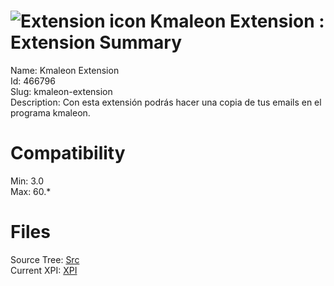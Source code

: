 # ![Extension icon](https://addons.thunderbird.net/user-media/addon_icons/466/466796-64.png?modified=1539852019) Kmaleon Extension : Extension Summary

Name: Kmaleon Extension  
Id: 466796  
Slug: kmaleon-extension  
Description: Con esta extensión podrás hacer una copia de tus emails en el programa kmaleon.
  

# Compatibility
Min: 3.0  
Max: 60.*  

# Files

Source Tree: [Src](C:/Dev/Thunderbird/ThunderKdB/xall/x60/466796-kmaleon-extension/src)  
Current XPI: [XPI](C:/Dev/Thunderbird/ThunderKdB/xall/x60/466796-kmaleon-extension/xpi)  



